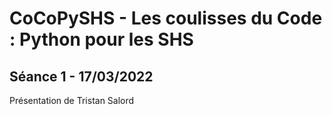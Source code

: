 # CoCoPySHS - Les coulisses du Code : Python pour les SHS

## Séance 1 - 17/03/2022

Présentation de Tristan Salord

